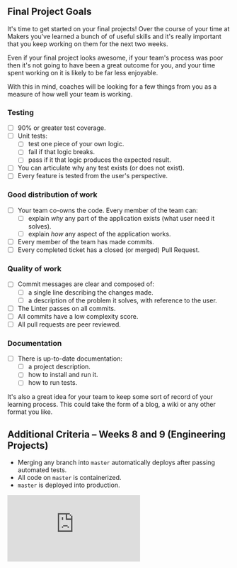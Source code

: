 ## Final Project Goals

It's time to get started on your final projects! Over the course of your time at Makers you've learned a bunch of of useful skills and it's really important that you keep working on them for the next two weeks.  

Even if your final project looks awesome, if your team's process was poor then it's not going to have been a great outcome for you, and your time spent working on it is likely to be far less enjoyable.

With this in mind, coaches will be looking for a few things from you as a measure of how well your team is working.

### Testing
- [ ] 90% or greater test coverage.
- [ ] Unit tests:
  - [ ] test one piece of your own logic.
  - [ ] fail if that logic breaks.
  - [ ] pass if it that logic produces the expected result.
- [ ] You can articulate why any test exists (or does not exist).
- [ ] Every feature is tested from the user's perspective.

### Good distribution of work
- [ ] Your team co-owns the code. Every member of the team can:
  - [ ] explain _why_ any part of the application exists (what user need it solves).
  - [ ] explain _how_ any aspect of the application works.
- [ ] Every member of the team has made commits.
- [ ] Every completed ticket has a closed (or merged) Pull Request.

### Quality of work
- [ ] Commit messages are clear and composed of:
  - [ ] a single line describing the changes made.
  - [ ] a description of the problem it solves, with reference to the user.
- [ ] The Linter passes on all commits.
- [ ] All commits have a low complexity score.
- [ ] All pull requests are peer reviewed. 

### Documentation
- [ ] There is up-to-date documentation: 
  - [ ] a project description.
  - [ ] how to install and run it.
  - [ ] how to run tests.
  
It's also a great idea for your team to keep some sort of record of your learning process.  This could take the form of a blog, a wiki or any other format you like.

## Additional Criteria – Weeks 8 and 9 (Engineering Projects)

- Merging any branch into `master` automatically deploys after passing automated tests.
- All code on `master` is containerized.
- `master` is deployed into production.


![Tracking pixel](https://githubanalytics.herokuapp.com/course/final_projects/project_criteria.md)
